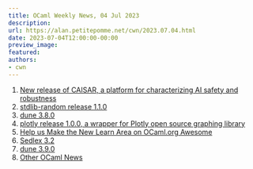 ```yaml
---
title: OCaml Weekly News, 04 Jul 2023
description:
url: https://alan.petitepomme.net/cwn/2023.07.04.html
date: 2023-07-04T12:00:00-00:00
preview_image:
featured:
authors:
- cwn
---
```


<ol><li><a href="https://alan.petitepomme.net/cwn/2023.07.04.html#1">New release of CAISAR, a platform for characterizing AI safety and robustness</a></li><li><a href="https://alan.petitepomme.net/cwn/2023.07.04.html#2">stdlib-random release 1.1.0</a></li><li><a href="https://alan.petitepomme.net/cwn/2023.07.04.html#3">dune 3.8.0</a></li><li><a href="https://alan.petitepomme.net/cwn/2023.07.04.html#4">plotly release 1.0.0, a wrapper for Plotly open source graphing library</a></li><li><a href="https://alan.petitepomme.net/cwn/2023.07.04.html#5">Help us Make the New Learn Area on OCaml.org Awesome</a></li><li><a href="https://alan.petitepomme.net/cwn/2023.07.04.html#6">Sedlex 3.2</a></li><li><a href="https://alan.petitepomme.net/cwn/2023.07.04.html#7">dune 3.9.0</a></li><li><a href="https://alan.petitepomme.net/cwn/2023.07.04.html#8">Other OCaml News</a></li></ol>
